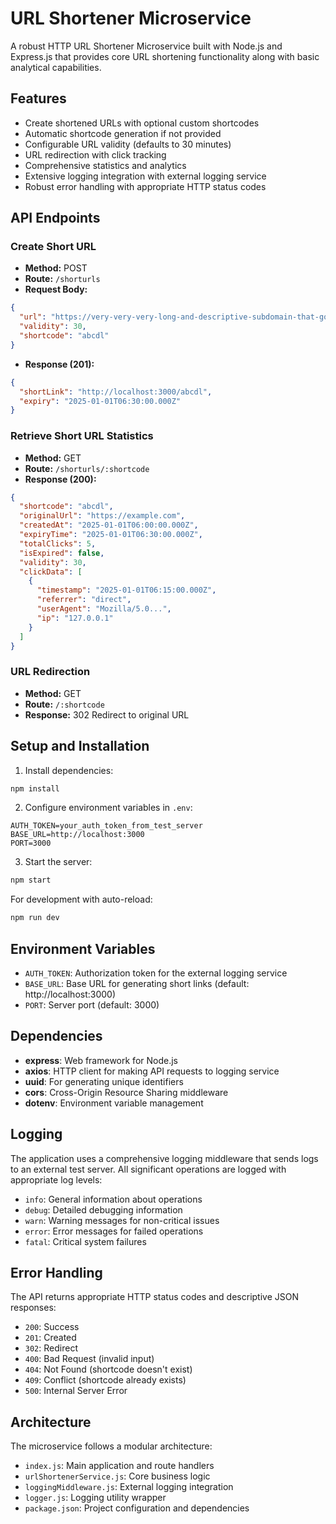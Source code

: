 # URL Shortener Microservice

A robust HTTP URL Shortener Microservice built with Node.js and Express.js that provides core URL shortening functionality along with basic analytical capabilities.

## Features

- Create shortened URLs with optional custom shortcodes
- Automatic shortcode generation if not provided
- Configurable URL validity (defaults to 30 minutes)
- URL redirection with click tracking
- Comprehensive statistics and analytics
- Extensive logging integration with external logging service
- Robust error handling with appropriate HTTP status codes

## API Endpoints

### Create Short URL
- **Method:** POST
- **Route:** `/shorturls`
- **Request Body:**
```json
{
  "url": "https://very-very-very-long-and-descriptive-subdomain-that-goes-on-and-on.somedomain.com/additional/directory/levels/for/more/length/really-log-page",
  "validity": 30,
  "shortcode": "abcdl"
}
```
- **Response (201):**
```json
{
  "shortLink": "http://localhost:3000/abcdl",
  "expiry": "2025-01-01T06:30:00.000Z"
}
```

### Retrieve Short URL Statistics
- **Method:** GET
- **Route:** `/shorturls/:shortcode`
- **Response (200):**
```json
{
  "shortcode": "abcdl",
  "originalUrl": "https://example.com",
  "createdAt": "2025-01-01T06:00:00.000Z",
  "expiryTime": "2025-01-01T06:30:00.000Z",
  "totalClicks": 5,
  "isExpired": false,
  "validity": 30,
  "clickData": [
    {
      "timestamp": "2025-01-01T06:15:00.000Z",
      "referrer": "direct",
      "userAgent": "Mozilla/5.0...",
      "ip": "127.0.0.1"
    }
  ]
}
```

### URL Redirection
- **Method:** GET
- **Route:** `/:shortcode`
- **Response:** 302 Redirect to original URL

## Setup and Installation

1. Install dependencies:
```bash
npm install
```

2. Configure environment variables in `.env`:
```
AUTH_TOKEN=your_auth_token_from_test_server
BASE_URL=http://localhost:3000
PORT=3000
```

3. Start the server:
```bash
npm start
```

For development with auto-reload:
```bash
npm run dev
```

## Environment Variables

- `AUTH_TOKEN`: Authorization token for the external logging service
- `BASE_URL`: Base URL for generating short links (default: http://localhost:3000)
- `PORT`: Server port (default: 3000)

## Dependencies

- **express**: Web framework for Node.js
- **axios**: HTTP client for making API requests to logging service
- **uuid**: For generating unique identifiers
- **cors**: Cross-Origin Resource Sharing middleware
- **dotenv**: Environment variable management

## Logging

The application uses a comprehensive logging middleware that sends logs to an external test server. All significant operations are logged with appropriate log levels:

- `info`: General information about operations
- `debug`: Detailed debugging information
- `warn`: Warning messages for non-critical issues
- `error`: Error messages for failed operations
- `fatal`: Critical system failures

## Error Handling

The API returns appropriate HTTP status codes and descriptive JSON responses:

- `200`: Success
- `201`: Created
- `302`: Redirect
- `400`: Bad Request (invalid input)
- `404`: Not Found (shortcode doesn't exist)
- `409`: Conflict (shortcode already exists)
- `500`: Internal Server Error

## Architecture

The microservice follows a modular architecture:

- `index.js`: Main application and route handlers
- `urlShortenerService.js`: Core business logic
- `loggingMiddleware.js`: External logging integration
- `logger.js`: Logging utility wrapper
- `package.json`: Project configuration and dependencies